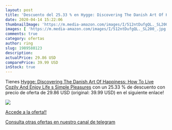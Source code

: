 ```yaml
---
layout: post
title: 'Descuento del 25.33 % en Hygge: Discovering The Danish Art Of Hap'
date: 2020-04-14 15:22:06
thumbnailImage: 'https://m.media-amazon.com/images/I/512ntDufgQL._SL200_.jpg'
images: [ 'https://m.media-amazon.com/images/I/512ntDufgQL._SL200_.jpg' ]
comments: true
category: ofertas
author: ring
slug: 1989588123
description:
actualPrice: 29.86 USD
comparePrice: 39.99 USD
inStock: true
---
```


Tienes [Hygge: Discovering The Danish Art Of Happiness: How To Live Cozily And Enjoy Life s Simple Pleasures](https://www.amazon.com/dp/1989588123/?tag=redken08-20) con un 25.33 % de descuento con precio de oferta de 29.86 USD (original: 39.99 USD) en el siguiente enlace!

[![](https://m.media-amazon.com/images/I/512ntDufgQL._SL200_.jpg)](https://www.amazon.com/dp/1989588123/?tag=redken08-20)

[Accede a la oferta!!](https://www.amazon.com/dp/1989588123/?tag=redken08-20)

[Consulta otras ofertas en nuestro canal de telegram](https://t.me/s/ofertas25)
